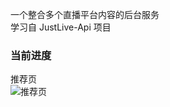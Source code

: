 一个整合多个直播平台内容的后台服务  
学习自 JustLive-Api 项目  

### 当前进度  
推荐页  
![推荐页](https://s1.328888.xyz/2022/05/14/qIq5W.png)
